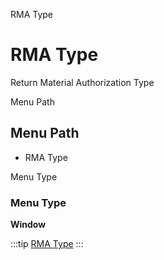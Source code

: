 
RMA Type
# RMA Type


Return Material Authorization Type

Menu Path
## Menu Path



- RMA Type

Menu Type
### Menu Type

**Window**


:::tip
[RMA Type](functional-guide/window/window-rma-type.md)
:::
